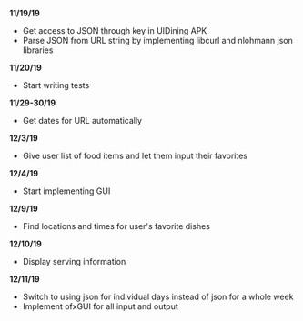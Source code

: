 **11/19/19**

* Get access to JSON through key in UIDining APK
* Parse JSON from URL string by implementing libcurl and nlohmann json libraries

**11/20/19**

* Start writing tests

**11/29-30/19**

* Get dates for URL automatically

**12/3/19**

* Give user list of food items and let them input their favorites

**12/4/19**

* Start implementing GUI

**12/9/19**

* Find locations and times for user's favorite dishes

**12/10/19**

* Display serving information

**12/11/19**

* Switch to using json for individual days instead of json for a whole week
* Implement ofxGUI for all input and output
